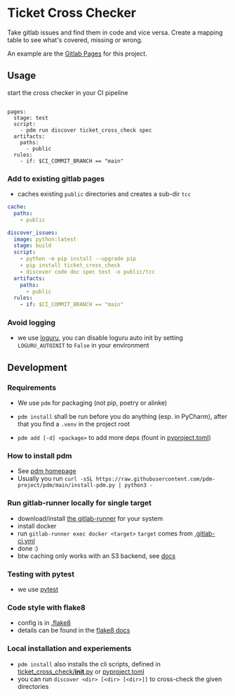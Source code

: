
# Ticket Cross Checker

Take gitlab issues and find them in code and vice versa.
Create a mapping table to see what's covered, missing or wrong.

An example are the [Gitlab Pages](https://exb.gitlab.io/engineering/ticket-cross-check/) for this project.


## Usage

start the cross checker in your CI pipeline

```gitlab

pages:
  stage: test
  script:
    - pdm run discover ticket_cross_check spec
  artifacts:
    paths:
      - public
  rules:
    - if: $CI_COMMIT_BRANCH == "main"

```

### Add to existing gitlab pages

- caches existing `public` directories and creates a sub-dir `tcc`

```yaml
cache:
  paths:
    - public

discover_issues:
  image: python:latest
  stage: build
  script:
    - python -m pip install --upgrade pip
    - pip install ticket_cross_check
    - discover code doc spec test -o public/tcc
  artifacts:
    paths:
      - public
  rules:
    - if: $CI_COMMIT_BRANCH == "main"
```

### Avoid logging

- we use [loguru](https://loguru.readthedocs.io/en/stable/api/logger.html), 
you can disable loguru auto init by setting `LOGURU_AUTOINIT` to `False` in your environment

## Development

### Requirements

* We use `pdm` for packaging (not pip, poetry or alinke) 
* `pdm install` shall be run before you do anything (esp. in PyCharm), after that you find a `.venv` in the project root

* `pdm add [-d] <package>` to add more deps (fount in [pyproject.toml](pyproject.toml))

### How to install pdm

- See [pdm homepage](https://pdm.fming.dev/latest/#recommended-installation-method)
- Usually you run `curl -sSL https://raw.githubusercontent.com/pdm-project/pdm/main/install-pdm.py | python3 -`

### Run gitlab-runner locally for single target

* download/install [the gitlab-runner](https://docs.gitlab.com/runner/install/linux-manually.html) for your system
* install docker
* run `gitlab-runner exec docker <target>` `target` comes from [.gitlab-ci.yml](.gitlab-ci.yml)
* done :)
* btw caching only works with an S3 backend, see [docs](https://docs.gitlab.com/runner/configuration/advanced-configuration.html#the-runnerscache-section)

### Testing with pytest

* we use [pytest](https://docs.pytest.org/en/7.1.x/)


### Code style with flake8

* config is in [.flake8](.flake8)
* details can be found in the [flake8 docs](https://flake8.pycqa.org/en/latest/user/configuration.html)

### Local installation and experiements

* `pdm install` also installs the cli scripts, defined in [ticket_cross_check/__init__.py](ticket_cross_check/__init__.py) or [pyproject.toml](pyproject.toml)
* you can run `discover <dir> [<dir> [<dir>]]` to cross-check the given directories
